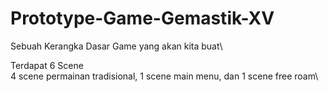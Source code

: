 # Prototype-Game-Gemastik-XV
Sebuah Kerangka Dasar Game yang akan kita buat\

Terdapat 6 Scene\
4 scene permainan tradisional, 1 scene main menu, dan 1 scene free roam\
